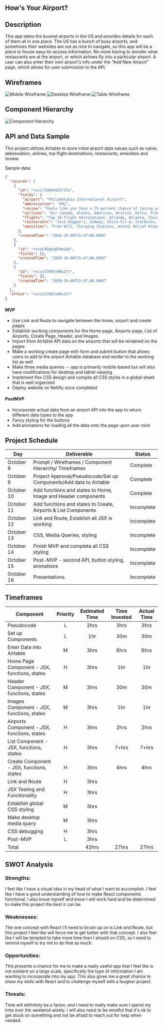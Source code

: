 ## How's Your Airport?

## Description

This app takes the busiest airports in the US and provides details for each of them all in one place. The US has a bunch of busy airports, and sometimes their websites are not as nice to navigate, so this app will be a place to house easy-to-access information. No more having to wonder what restaurants are at the airport, or which airlines fly into a particular airport. A user can also enter their own airport's info under the "Add New Airport" page, which allows for user submission to the API.

## Wireframes

![Mobile Wireframe](https://github.com/corysmith1522/location-react-app/blob/master/images/Mobile%20Wireframe.png)
![Desktop Wireframe](https://github.com/corysmith1522/location-react-app/blob/master/images/Desktop%20Wireframe.png)
![Table Wireframe](https://github.com/corysmith1522/location-react-app/blob/master/images/Tablet%20Wireframe.png)

## Component Hierarchy

![Component Hierarchy](https://github.com/corysmith1522/location-react-app/blob/master/images/Component%20Hierarchy.jpg)

## API and Data Sample

This project utilizes Airtable to store initial airport data values such as name, abbreviation, airlines, top flight destinations, restaurants, amenities and review.

Sample data:

```json
{
  "records": [
    {
      "id": "recLfJGKdtN35rZYx",
      "fields": {
        "airport": "Philadelphia International Airport",
        "abbreviation": "PHL",
        "review": "Feels like you have a 75 percent chance of losing your luggage when you go through Philly.",
        "airlines": "Air Canada, Alaska, American, British, Delta, Frontier, JetBlue, Lufthansa, Southwest, Spirit, United",
        "flights": "Top 10 Flight Destinations: Orlando, Atlanta, Chicago, Dallas-Fort Worth, Charlotte, Boston, Denver, Tampa, Minneapolis, Detroit",
        "restaurants": "Jack Duggan's, Subway, Chick-fil-A, Starbucks, Sky Asian Bistro, Chickie's & Pete's, Auntie Anne's, Jamba Juice, Sbarro, Smashburger, Tony Luke's, Au ...",
        "amenities": "Free Wifi, Charging Stations, Animal Relief Areas, Art Exhibitions, Marriott Airport Hotel, Long-term Parking, Short-term Parking, Express Spa Station..."
      },
      "createdTime": "2020-10-08T15:47:06.000Z"
    },
    {
      "id": "recwF4Og6qDFWwSmX",
      "fields": {},
      "createdTime": "2020-10-08T15:47:06.000Z"
    },
    {
      "id": "recusSlM9lnHRx2tY",
      "fields": {},
      "createdTime": "2020-10-08T15:47:06.000Z"
    }
  ],
  "offset": "recusSlM9lnHRx2tY"
}
```

#### MVP

- Use Link and Route to navigate between the home, airport and create pages
- Establish working components for the Home page, Airports page, List of Airports, Create Page, Header, and Images
- Import from Airtable API data on the airports that will be rendered on the pages
- Make a working create page with form and submit button that allows users to add to the airport Airtable database and render to the working list as well
- Make three media queries -- app is primarily mobile-based but will also have modifications for desktop and tablet viewing
- Implement flex CSS design and compile all CSS styles in a global sheet that is well organized
- Deploy website on Netlify once completed

#### PostMVP

- Incorporate actual data from an airport API into the app to return different data types to the app
- Fancy styling for the buttons
- Add animations for loading all the data onto the page upon user click

## Project Schedule

| Day        | Deliverable                                                        | Status     |
| ---------- | ------------------------------------------------------------------ | ---------- |
| October 8  | Prompt / Wireframes / Component Hierarchy/ Timeframes              | Complete   |
| October 9  | Project Approval/Pseudocode/Set up Components/Add data to Airtable | Complete   |
| October 10 | Add functions and states to Home, Image and Header components      | Complete   |
| October 11 | Add functions and states to Create, Airports & List Components     | Incomplete |
| October 12 | Link and Route, Establish all JSX is working                       | Incomplete |
| October 13 | CSS, Media Queries, styling                                        | Incomplete |
| October 14 | Finish MVP and complete all CSS styling                            | Incomplete |
| October 15 | Post-MVP - second API, button styling, animations                  | Incomplete |
| October 16 | Presentations                                                      | Incomplete |

## Timeframes

| Component                                    | Priority | Estimated Time | Time Invested | Actual Time |
| -------------------------------------------- | :------: | :------------: | :-----------: | :---------: |
| Pseudocode                                   |    L     |      2hrs      |     3hrs      |    3hrs     |
| Set up Components                            |    L     |      1hr       |      30m      |     30m     |
| Enter Data into Airtable                     |    M     |      3hrs      |     6hrs      |    6hrs     |
| Home Page Component - JSX, functions, states |    H     |      3hrs      |      1hr      |     1hr     |
| Header Component - JSX, functions, states    |    M     |      3hrs      |      30m      |     30m     |
| Images Component - JSX, functions, states    |    M     |      3hrs      |      1hr      |     1hr     |
| Airports Component - JSX, functions, states  |    H     |      3hrs      |     2hrs      |    2hrs     |
| List Component - JSX, functions, states      |    H     |      3hrs      |     7+hrs     |    7+hrs    |
| Create Component - JSX, functions, states    |    H     |      3hrs      |     4hrs      |    4hrs     |
| Link and Route                               |    H     |      3hrs      |               |             |
| JSX Testing and Functionality                |    H     |      3hrs      |               |             |
| Establish global CSS styling                 |    M     |      3hrs      |               |             |
| Make desktop media query                     |    M     |      3hrs      |               |             |
| CSS debugging                                |    H     |      3hrs      |               |             |
| Post-MVP                                     |    L     |      3hrs      |               |             |
| Total                                        |          |     42hrs      |     27hrs     |    27hrs    |

## SWOT Analysis

### Strengths:

I feel like I have a visual idea in my head of what I want to accomplish. I feel like I have a good understanding of how to make React components functional. I also know myself and know I will work hard and be determined to make this project the best it can be.

### Weaknesses:

The one concept with React i'll need to brush up on is Link and Route, but this project I feel like will force me to get better with that concept. I also feel like I will be tempted to take more time than I should on CSS, so I need to remind myself to try not to do that as much.

### Opportunities:

This presents a chance for me to make a really useful app that I feel like is not existent on a large scale, specifically the type of information I am wanting to incorporate into my app. This also gives me a great chance to show my skills with React and to challenge myself with a tougher project.

### Threats:

Time will definitely be a factor, and I need to really make sure I spend my time over the weekend wisely. I will also need to be mindful that it's ok to get stuck on something and not be afraid to reach out for help when needed.
